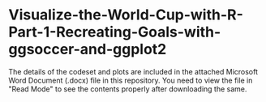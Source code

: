 # Visualize-the-World-Cup-with-R-Part-1-Recreating-Goals-with-ggsoccer-and-ggplot2

The details of the codeset and plots are included in the attached Microsoft Word Document (.docx) file in this repository. 
You need to view the file in "Read Mode" to see the contents properly after downloading the same.
